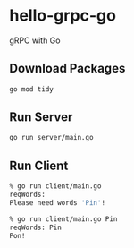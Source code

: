 # hello-grpc-go

gRPC with Go

## Download Packages

```sh
go mod tidy
```

## Run Server

```sh
go run server/main.go
```

## Run Client

```sh
% go run client/main.go
reqWords: 
Please need words 'Pin'!
```

```sh
% go run client/main.go Pin
reqWords: Pin
Pon!
```
